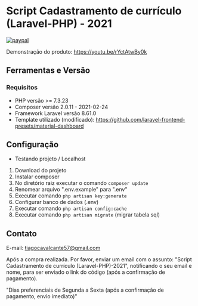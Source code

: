 #  Script Cadastramento de currículo (Laravel-PHP) - 2021
[![paypal](https://www.paypalobjects.com/pt_BR/BR/i/btn/btn_buynowCC_LG.gif)](https://www.paypal.com/cgi-bin/webscr?cmd=_s-xclick&hosted_button_id=9R5A2RSSRQYTN)

Demonstração do produto: https://youtu.be/rYctAtwBy0k
## Ferramentas e Versão
### Requisitos
- PHP versão >= 7.3.23
- Composer versão 2.0.11 - 2021-02-24
- Framework Laravel versão 8.61.0
- Template utilizado (modificado): https://github.com/laravel-frontend-presets/material-dashboard  

## Configuração
- Testando projeto / Localhost 
1. Download do projeto 
2. Instalar composer
3. No diretório raiz executar o comando ```composer update``` 
4. Renomear arquivo ".env.example" para ".env"
5. Executar comando ```php artisan key:generate```
6. Configurar banco de dados (.env)
7. Executar comando ```php artisan config:cache```
8. Executar comando ```php artisan migrate``` (migrar tabela sql)  

## Contato

E-mail: tiagocavalcante57@gmail.com

Após a compra realizada. Por favor, enviar um email com o assunto: "Script Cadastramento de currículo (Laravel-PHP)-2021",
notificando o seu email e nome, para ser enviado o link do código (após a confirmação de pagamento).

"Dias preferenciais de Segunda a Sexta (após a confirmação de pagamento, envio imediato)"
